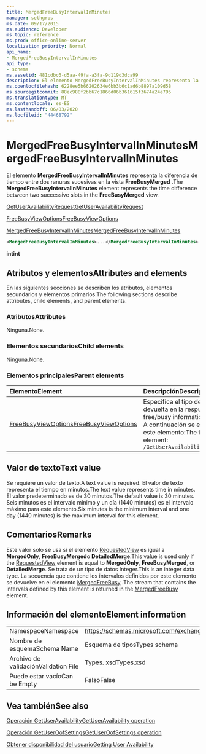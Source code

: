 ```yaml
---
title: MergedFreeBusyIntervalInMinutes
manager: sethgros
ms.date: 09/17/2015
ms.audience: Developer
ms.topic: reference
ms.prod: office-online-server
localization_priority: Normal
api_name:
- MergedFreeBusyIntervalInMinutes
api_type:
- schema
ms.assetid: 481cdbc6-d5aa-49fa-a3fa-9d119d3dca99
description: El elemento MergedFreeBusyIntervalInMinutes representa la diferencia de tiempo entre dos ranuras sucesivas en la vista FreeBusyMerged.
ms.openlocfilehash: 6228ee5b66202634e6bb3b6c1ad6b8897a109d58
ms.sourcegitcommit: 88ec988f2bb67c1866d06b361615f3674a24e795
ms.translationtype: MT
ms.contentlocale: es-ES
ms.lasthandoff: 06/03/2020
ms.locfileid: "44468792"
---
```

# <a name="mergedfreebusyintervalinminutes"></a><span data-ttu-id="dee5a-103">MergedFreeBusyIntervalInMinutes</span><span class="sxs-lookup"><span data-stu-id="dee5a-103">MergedFreeBusyIntervalInMinutes</span></span>

<span data-ttu-id="dee5a-104">El elemento **MergedFreeBusyIntervalInMinutes** representa la diferencia de tiempo entre dos ranuras sucesivas en la vista **FreeBusyMerged** .</span><span class="sxs-lookup"><span data-stu-id="dee5a-104">The **MergedFreeBusyIntervalInMinutes** element represents the time difference between two successive slots in the **FreeBusyMerged** view.</span></span> 
  
[<span data-ttu-id="dee5a-105">GetUserAvailabilityRequest</span><span class="sxs-lookup"><span data-stu-id="dee5a-105">GetUserAvailabilityRequest</span></span>](getuseravailabilityrequest.md)
  
[<span data-ttu-id="dee5a-106">FreeBusyViewOptions</span><span class="sxs-lookup"><span data-stu-id="dee5a-106">FreeBusyViewOptions</span></span>](freebusyviewoptions.md)
  
[<span data-ttu-id="dee5a-107">MergedFreeBusyIntervalInMinutes</span><span class="sxs-lookup"><span data-stu-id="dee5a-107">MergedFreeBusyIntervalInMinutes</span></span>](mergedfreebusyintervalinminutes.md)
  
```xml
<MergedFreeBusyIntervalInMinutes>...</MergedFreeBusyIntervalInMinutes>
```

 <span data-ttu-id="dee5a-108">**int**</span><span class="sxs-lookup"><span data-stu-id="dee5a-108">**int**</span></span>
## <a name="attributes-and-elements"></a><span data-ttu-id="dee5a-109">Atributos y elementos</span><span class="sxs-lookup"><span data-stu-id="dee5a-109">Attributes and elements</span></span>

<span data-ttu-id="dee5a-110">En las siguientes secciones se describen los atributos, elementos secundarios y elementos primarios.</span><span class="sxs-lookup"><span data-stu-id="dee5a-110">The following sections describe attributes, child elements, and parent elements.</span></span>
  
### <a name="attributes"></a><span data-ttu-id="dee5a-111">Atributos</span><span class="sxs-lookup"><span data-stu-id="dee5a-111">Attributes</span></span>

<span data-ttu-id="dee5a-112">Ninguna.</span><span class="sxs-lookup"><span data-stu-id="dee5a-112">None.</span></span>
  
### <a name="child-elements"></a><span data-ttu-id="dee5a-113">Elementos secundarios</span><span class="sxs-lookup"><span data-stu-id="dee5a-113">Child elements</span></span>

<span data-ttu-id="dee5a-114">Ninguna.</span><span class="sxs-lookup"><span data-stu-id="dee5a-114">None.</span></span>
  
### <a name="parent-elements"></a><span data-ttu-id="dee5a-115">Elementos principales</span><span class="sxs-lookup"><span data-stu-id="dee5a-115">Parent elements</span></span>

|<span data-ttu-id="dee5a-116">**Elemento**</span><span class="sxs-lookup"><span data-stu-id="dee5a-116">**Element**</span></span>|<span data-ttu-id="dee5a-117">**Descripción**</span><span class="sxs-lookup"><span data-stu-id="dee5a-117">**Description**</span></span>|
|:-----|:-----|
|[<span data-ttu-id="dee5a-118">FreeBusyViewOptions</span><span class="sxs-lookup"><span data-stu-id="dee5a-118">FreeBusyViewOptions</span></span>](freebusyviewoptions.md) <br/> |<span data-ttu-id="dee5a-119">Especifica el tipo de información de disponibilidad devuelta en la respuesta.</span><span class="sxs-lookup"><span data-stu-id="dee5a-119">Specifies the type of free/busy information returned in the response.</span></span>  <br/> <span data-ttu-id="dee5a-120">A continuación se encuentra la expresión XPath de este elemento:</span><span class="sxs-lookup"><span data-stu-id="dee5a-120">The following is the XPath to this element:</span></span>  <br/>  `/GetUserAvailabilityRequest/FreeBusyViewOptions` <br/> |
   
## <a name="text-value"></a><span data-ttu-id="dee5a-121">Valor de texto</span><span class="sxs-lookup"><span data-stu-id="dee5a-121">Text value</span></span>

<span data-ttu-id="dee5a-122">Se requiere un valor de texto.</span><span class="sxs-lookup"><span data-stu-id="dee5a-122">A text value is required.</span></span> <span data-ttu-id="dee5a-123">El valor de texto representa el tiempo en minutos.</span><span class="sxs-lookup"><span data-stu-id="dee5a-123">The text value represents time in minutes.</span></span> <span data-ttu-id="dee5a-124">El valor predeterminado es de 30 minutos.</span><span class="sxs-lookup"><span data-stu-id="dee5a-124">The default value is 30 minutes.</span></span> <span data-ttu-id="dee5a-125">Seis minutos es el intervalo mínimo y un día (1440 minutos) es el intervalo máximo para este elemento.</span><span class="sxs-lookup"><span data-stu-id="dee5a-125">Six minutes is the minimum interval and one day (1440 minutes) is the maximum interval for this element.</span></span>
  
## <a name="remarks"></a><span data-ttu-id="dee5a-126">Comentarios</span><span class="sxs-lookup"><span data-stu-id="dee5a-126">Remarks</span></span>

<span data-ttu-id="dee5a-127">Este valor solo se usa si el elemento [RequestedView](requestedview.md) es igual a **MergedOnly**, **FreeBusyMerged**o **DetailedMerge**.</span><span class="sxs-lookup"><span data-stu-id="dee5a-127">This value is used only if the [RequestedView](requestedview.md) element is equal to **MergedOnly**, **FreeBusyMerged**, or **DetailedMerge**.</span></span> <span data-ttu-id="dee5a-128">Se trata de un tipo de datos Integer.</span><span class="sxs-lookup"><span data-stu-id="dee5a-128">This is an integer data type.</span></span> <span data-ttu-id="dee5a-129">La secuencia que contiene los intervalos definidos por este elemento se devuelve en el elemento [MergedFreeBusy](mergedfreebusy.md) .</span><span class="sxs-lookup"><span data-stu-id="dee5a-129">The stream that contains the intervals defined by this element is returned in the [MergedFreeBusy](mergedfreebusy.md) element.</span></span> 
  
## <a name="element-information"></a><span data-ttu-id="dee5a-130">Información del elemento</span><span class="sxs-lookup"><span data-stu-id="dee5a-130">Element information</span></span>

|||
|:-----|:-----|
|<span data-ttu-id="dee5a-131">Namespace</span><span class="sxs-lookup"><span data-stu-id="dee5a-131">Namespace</span></span>  <br/> |https://schemas.microsoft.com/exchange/services/2006/types  <br/> |
|<span data-ttu-id="dee5a-132">Nombre de esquema</span><span class="sxs-lookup"><span data-stu-id="dee5a-132">Schema Name</span></span>  <br/> |<span data-ttu-id="dee5a-133">Esquema de tipos</span><span class="sxs-lookup"><span data-stu-id="dee5a-133">Types schema</span></span>  <br/> |
|<span data-ttu-id="dee5a-134">Archivo de validación</span><span class="sxs-lookup"><span data-stu-id="dee5a-134">Validation File</span></span>  <br/> |<span data-ttu-id="dee5a-135">Types. xsd</span><span class="sxs-lookup"><span data-stu-id="dee5a-135">Types.xsd</span></span>  <br/> |
|<span data-ttu-id="dee5a-136">Puede estar vacío</span><span class="sxs-lookup"><span data-stu-id="dee5a-136">Can be Empty</span></span>  <br/> |<span data-ttu-id="dee5a-137">Falso</span><span class="sxs-lookup"><span data-stu-id="dee5a-137">False</span></span>  <br/> |
   
## <a name="see-also"></a><span data-ttu-id="dee5a-138">Vea también</span><span class="sxs-lookup"><span data-stu-id="dee5a-138">See also</span></span>



[<span data-ttu-id="dee5a-139">Operación GetUserAvailability</span><span class="sxs-lookup"><span data-stu-id="dee5a-139">GetUserAvailability operation</span></span>](getuseravailability-operation.md)
  
[<span data-ttu-id="dee5a-140">Operación GetUserOofSettings</span><span class="sxs-lookup"><span data-stu-id="dee5a-140">GetUserOofSettings operation</span></span>](getuseroofsettings-operation.md)


[<span data-ttu-id="dee5a-141">Obtener disponibilidad del usuario</span><span class="sxs-lookup"><span data-stu-id="dee5a-141">Getting User Availability</span></span>](https://msdn.microsoft.com/library/d4133fcb-9b0f-4e6b-aadf-a389da83516a%28Office.15%29.aspx)

